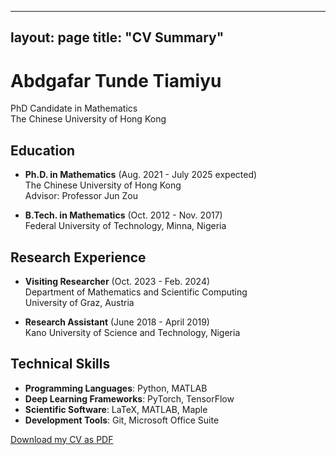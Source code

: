 
---
layout: page
title: "CV Summary"
---

# Abdgafar Tunde Tiamiyu
PhD Candidate in Mathematics  
The Chinese University of Hong Kong

## Education
- **Ph.D. in Mathematics** (Aug. 2021 - July 2025 expected)  
  The Chinese University of Hong Kong  
  Advisor: Professor Jun Zou

- **B.Tech. in Mathematics** (Oct. 2012 - Nov. 2017)  
  Federal University of Technology, Minna, Nigeria

## Research Experience
- **Visiting Researcher** (Oct. 2023 - Feb. 2024)  
  Department of Mathematics and Scientific Computing  
  University of Graz, Austria

- **Research Assistant** (June 2018 - April 2019)  
  Kano University of Science and Technology, Nigeria

## Technical Skills
- **Programming Languages**: Python, MATLAB
- **Deep Learning Frameworks**: PyTorch, TensorFlow
- **Scientific Software**: LaTeX, MATLAB, Maple
- **Development Tools**: Git, Microsoft Office Suite

[Download my CV as PDF](cv.pdf)
